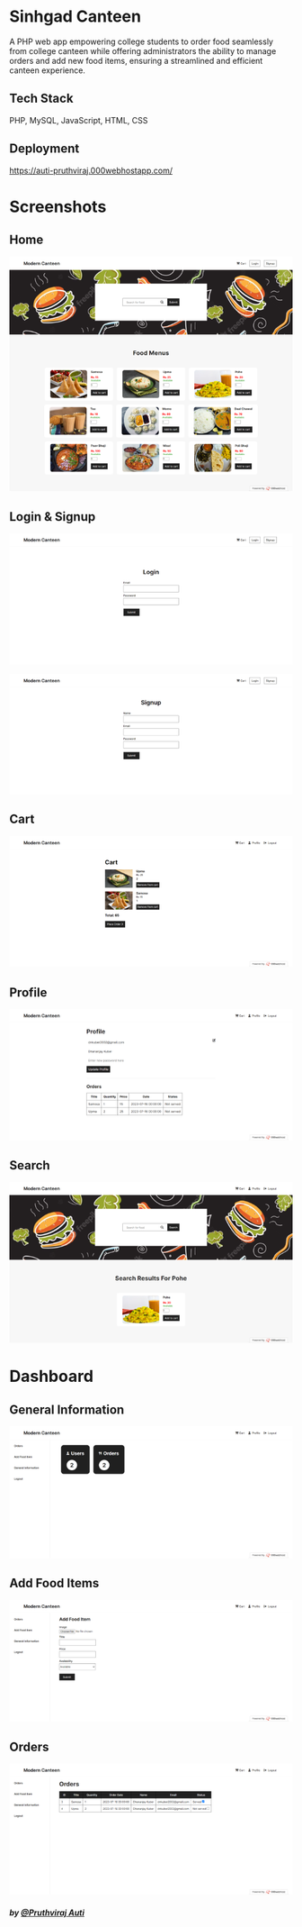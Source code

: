 # Sinhgad Canteen

A PHP web app empowering college students to order food seamlessly from college canteen while offering administrators the ability to manage orders and add new food items, ensuring a streamlined and efficient canteen experience.

## Tech Stack

PHP, MySQL, JavaScript, HTML, CSS

## Deployment

https://auti-pruthviraj.000webhostapp.com/

# Screenshots

## Home

![App Screenshot](https://raw.githubusercontent.com/dhananjaykuber/canteen-app-php/main/assets/1-%20Home.png)

## Login & Signup

![App Screenshot](https://raw.githubusercontent.com/dhananjaykuber/canteen-app-php/main/assets/2%20-%20Login.png)

![App Screenshot](https://raw.githubusercontent.com/dhananjaykuber/canteen-app-php/main/assets/3%20-%20Signup.png)

## Cart

![App Screenshot](https://raw.githubusercontent.com/dhananjaykuber/canteen-app-php/main/assets/4-%20Cart.png)

## Profile

![App Screenshot](https://raw.githubusercontent.com/dhananjaykuber/canteen-app-php/main/assets/5%20-%20Profile.png)

## Search

![App Screenshot](https://raw.githubusercontent.com/dhananjaykuber/canteen-app-php/main/assets/6%20-%20Search.png)

# Dashboard

## General Information

![App Screenshot](https://raw.githubusercontent.com/dhananjaykuber/canteen-app-php/main/assets/1%20-%20Dashboard.png)

## Add Food Items

![App Screenshot](https://raw.githubusercontent.com/dhananjaykuber/canteen-app-php/main/assets/2%20-%20Dashboard.png)

## Orders

![App Screenshot](https://raw.githubusercontent.com/dhananjaykuber/canteen-app-php/main/assets/3%20-%20Dashboard.png)

##### by [@Pruthviraj Auti](https://portfoliobuilderpruthvi.vercel.app/pruthvii)
